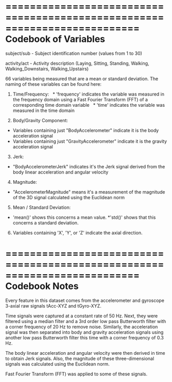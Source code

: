 ==========================================================================
Codebook of Variables
==========================================================================

subject/sub - Subject identification number (values from 1 to 30)

activity/act - Activity description (Laying, Sitting, Standing, Walking, Walking_Downstairs, Walking_Upstairs)

66 variables being measured that are a mean or standard deviation. The naming of these variables can be found here:

   1) Time/Frequency:
   *  'frequency' indicates the variable was measured in the frequency domain using a Fast Fourier Transform (FFT) of a corresponding time domain variable
   *  'time' indicates the variable was measured in the time domain

   2) Body/Gravity Component:
   *  Variables containing just "BodyAccelerometer" indicate it is the body acceleration signal
   *  Variables containing just "GravityAccelerometer" indicate it is the gravity acceleration signal
   
   3) Jerk:
   * "BodyAccelerometerJerk" indicates it's the Jerk signal derived from the body linear acceleration and angular velocity

   4) Magnitude:
   * "AccelerometerMagnitude" means it's a measurement of the magnitude of the 3D signal calculated using the Euclidean norm 

   5) Mean / Standard Deviation:
   * 'mean()' shows this concerns a mean value.
   *'std()' shows that this concerns a standard deviation.

   6) Variables containing 'X', 'Y', or 'Z' indicate the axial direction. 


==========================================================================
Codebook Notes
==========================================================================

Every feature in this dataset comes from the accelerometer and gyroscope 3-axial raw signals tAcc-XYZ and tGyro-XYZ. 

Time signals were captured at a constant rate of 50 Hz. Next, they were filtered using a median filter and a 3rd order low pass Butterworth filter with a corner frequency of 20 Hz to remove noise. 
Similarly, the acceleration signal was then separated into body and gravity acceleration signals using another low pass Butterworth filter this time with a corner frequency of 0.3 Hz. 

The body linear acceleration and angular velocity were then derived in time to obtain Jerk signals. Also, the magnitude of these three-dimensional signals was calculated using the Euclidean norm. 

Fast Fourier Transform (FFT) was applied to some of these signals.
